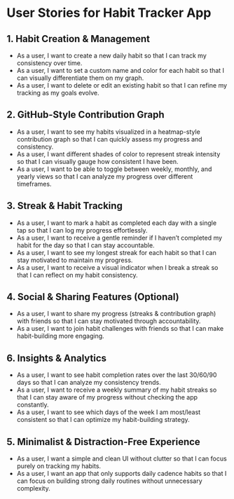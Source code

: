 # User Stories for Habit Tracker App

## 1. Habit Creation & Management
- As a user, I want to create a new daily habit so that I can track my consistency over time.
- As a user, I want to set a custom name and color for each habit so that I can visually differentiate them on my graph.
- As a user, I want to delete or edit an existing habit so that I can refine my tracking as my goals evolve.

## 2. GitHub-Style Contribution Graph
- As a user, I want to see my habits visualized in a heatmap-style contribution graph so that I can quickly assess my progress and consistency.
- As a user, I want different shades of color to represent streak intensity so that I can visually gauge how consistent I have been.
- As a user, I want to be able to toggle between weekly, monthly, and yearly views so that I can analyze my progress over different timeframes.

## 3. Streak & Habit Tracking
- As a user, I want to mark a habit as completed each day with a single tap so that I can log my progress effortlessly.
- As a user, I want to receive a gentle reminder if I haven’t completed my habit for the day so that I can stay accountable.
- As a user, I want to see my longest streak for each habit so that I can stay motivated to maintain my progress.
- As a user, I want to receive a visual indicator when I break a streak so that I can reflect on my habit consistency.

## 4. Social & Sharing Features (Optional)
- As a user, I want to share my progress (streaks & contribution graph) with friends so that I can stay motivated through accountability.
- As a user, I want to join habit challenges with friends so that I can make habit-building more engaging.

## 6. Insights & Analytics
- As a user, I want to see habit completion rates over the last 30/60/90 days so that I can analyze my consistency trends.
- As a user, I want to receive a weekly summary of my habit streaks so that I can stay aware of my progress without checking the app constantly.
- As a user, I want to see which days of the week I am most/least consistent so that I can optimize my habit-building strategy.

## 5. Minimalist & Distraction-Free Experience
- As a user, I want a simple and clean UI without clutter so that I can focus purely on tracking my habits.
- As a user, I want an app that only supports daily cadence habits so that I can focus on building strong daily routines without unnecessary complexity.
